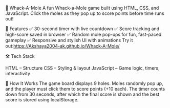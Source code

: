 🐹 Whack-A-Mole
A fun Whack-a-Mole game built using HTML, CSS, and JavaScript. Click the moles as they pop up to score points before time runs out!

🎯 Features
✅ 30-second timer with live countdown
✅ Score tracking and high-score saved in browser
✅ Random mole pop-ups for fun, fast-paced gameplay
✅ Responsive and stylish UI with animations
Try it out:https://Akshaya2004-ak.github.io/Whack-A-Mole/

🛠️ Tech Stack

HTML – Structure
CSS – Styling & layout
JavaScript – Game logic, timers, interactivity

🧩 How It Works
The game board displays 9 holes. Moles randomly pop up, and the player must click them to score points (+10 each). The timer counts down from 30 seconds, after which the final score is shown and the best score is stored using localStorage.
